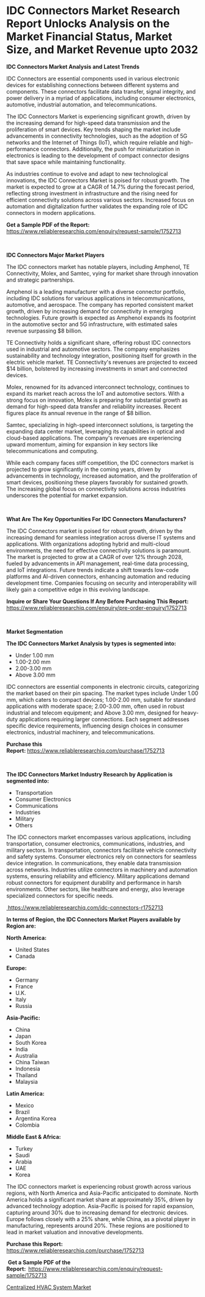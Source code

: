 <p><h1>IDC Connectors Market Research Report Unlocks Analysis on the Market Financial Status, Market Size, and Market Revenue upto 2032</h1></p><p><strong>IDC Connectors Market Analysis and Latest Trends</strong></p>
<p><p>IDC Connectors are essential components used in various electronic devices for establishing connections between different systems and components. These connectors facilitate data transfer, signal integrity, and power delivery in a myriad of applications, including consumer electronics, automotive, industrial automation, and telecommunications. </p><p>The IDC Connectors Market is experiencing significant growth, driven by the increasing demand for high-speed data transmission and the proliferation of smart devices. Key trends shaping the market include advancements in connectivity technologies, such as the adoption of 5G networks and the Internet of Things (IoT), which require reliable and high-performance connectors. Additionally, the push for miniaturization in electronics is leading to the development of compact connector designs that save space while maintaining functionality.</p><p>As industries continue to evolve and adapt to new technological innovations, the IDC Connectors Market is poised for robust growth. The market is expected to grow at a CAGR of 14.7% during the forecast period, reflecting strong investment in infrastructure and the rising need for efficient connectivity solutions across various sectors. Increased focus on automation and digitalization further validates the expanding role of IDC connectors in modern applications.</p></p>
<p><strong>Get a Sample PDF of the Report:&nbsp;</strong> <a href="https://www.reliableresearchiq.com/enquiry/request-sample/1752713?utm_campaign=3103&utm_medium=2&utm_source=Github&utm_content=ia&utm_term=06032025&utm_id=idc-connectors">https://www.reliableresearchiq.com/enquiry/request-sample/1752713</a></p>
<p>&nbsp;</p>
<p><strong>IDC Connectors Major Market Players</strong></p>
<p><p>The IDC connectors market has notable players, including Amphenol, TE Connectivity, Molex, and Samtec, vying for market share through innovation and strategic partnerships. </p><p>Amphenol is a leading manufacturer with a diverse connector portfolio, including IDC solutions for various applications in telecommunications, automotive, and aerospace. The company has reported consistent market growth, driven by increasing demand for connectivity in emerging technologies. Future growth is expected as Amphenol expands its footprint in the automotive sector and 5G infrastructure, with estimated sales revenue surpassing $8 billion.</p><p>TE Connectivity holds a significant share, offering robust IDC connectors used in industrial and automotive sectors. The company emphasizes sustainability and technology integration, positioning itself for growth in the electric vehicle market. TE Connectivity's revenues are projected to exceed $14 billion, bolstered by increasing investments in smart and connected devices.</p><p>Molex, renowned for its advanced interconnect technology, continues to expand its market reach across the IoT and automotive sectors. With a strong focus on innovation, Molex is preparing for substantial growth as demand for high-speed data transfer and reliability increases. Recent figures place its annual revenue in the range of $8 billion.</p><p>Samtec, specializing in high-speed interconnect solutions, is targeting the expanding data center market, leveraging its capabilities in optical and cloud-based applications. The company's revenues are experiencing upward momentum, aiming for expansion in key sectors like telecommunications and computing.</p><p>While each company faces stiff competition, the IDC connectors market is projected to grow significantly in the coming years, driven by advancements in technology, increased automation, and the proliferation of smart devices, positioning these players favorably for sustained growth. The increasing global focus on connectivity solutions across industries underscores the potential for market expansion.</p></p>
<p>&nbsp;</p>
<p><strong>What Are The Key Opportunities For IDC Connectors Manufacturers?</strong></p>
<p><p>The IDC Connectors market is poised for robust growth, driven by the increasing demand for seamless integration across diverse IT systems and applications. With organizations adopting hybrid and multi-cloud environments, the need for effective connectivity solutions is paramount. The market is projected to grow at a CAGR of over 12% through 2028, fueled by advancements in API management, real-time data processing, and IoT integrations. Future trends indicate a shift towards low-code platforms and AI-driven connectors, enhancing automation and reducing development time. Companies focusing on security and interoperability will likely gain a competitive edge in this evolving landscape.</p></p>
<p><strong>Inquire or Share Your Questions If Any Before Purchasing This Report:</strong> <a href="https://www.reliableresearchiq.com/enquiry/pre-order-enquiry/1752713?utm_campaign=3103&utm_medium=2&utm_source=Github&utm_content=ia&utm_term=06032025&utm_id=idc-connectors">https://www.reliableresearchiq.com/enquiry/pre-order-enquiry/1752713</a></p>
<p>&nbsp;</p>
<p><strong>Market Segmentation</strong></p>
<p><strong>The IDC Connectors Market Analysis by types is segmented into:</strong></p>
<p><ul><li>Under 1.00 mm</li><li>1.00-2.00 mm</li><li>2.00-3.00 mm</li><li>Above 3.00 mm</li></ul></p>
<p><p>IDC connectors are essential components in electronic circuits, categorizing the market based on their pin spacing. The market types include Under 1.00 mm, which caters to compact devices; 1.00-2.00 mm, suitable for standard applications with moderate space; 2.00-3.00 mm, often used in robust industrial and telecom equipment; and Above 3.00 mm, designed for heavy-duty applications requiring larger connections. Each segment addresses specific device requirements, influencing design choices in consumer electronics, industrial machinery, and telecommunications.</p></p>
<p><strong>Purchase this Report:&nbsp;</strong><a href="https://www.reliableresearchiq.com/purchase/1752713?utm_campaign=3103&utm_medium=2&utm_source=Github&utm_content=ia&utm_term=06032025&utm_id=idc-connectors">https://www.reliableresearchiq.com/purchase/1752713</a></p>
<p>&nbsp;</p>
<p><strong>The IDC Connectors Market Industry Research by Application is segmented into:</strong></p>
<p><ul><li>Transportation</li><li>Consumer Electronics</li><li>Communications</li><li>Industries</li><li>Military</li><li>Others</li></ul></p>
<p><p>The IDC connectors market encompasses various applications, including transportation, consumer electronics, communications, industries, and military sectors. In transportation, connectors facilitate vehicle connectivity and safety systems. Consumer electronics rely on connectors for seamless device integration. In communications, they enable data transmission across networks. Industries utilize connectors in machinery and automation systems, ensuring reliability and efficiency. Military applications demand robust connectors for equipment durability and performance in harsh environments. Other sectors, like healthcare and energy, also leverage specialized connectors for specific needs.</p></p>
<p><a href="https://www.reliableresearchiq.com/idc-connectors-r1752713?utm_campaign=3103&utm_medium=2&utm_source=Github&utm_content=ia&utm_term=06032025&utm_id=idc-connectors">&nbsp;https://www.reliableresearchiq.com/idc-connectors-r1752713</a></p>
<p><strong>In terms of Region, the IDC Connectors Market Players available by Region are:</strong></p>
<p>
    <p> <strong> North America: </strong>
        <ul>
            <li>United States</li>
            <li>Canada</li>
        </ul>
        </p> 
    <p> <strong> Europe: </strong>
        <ul>
            <li>Germany</li>
            <li>France</li>
            <li>U.K.</li>
            <li>Italy</li>
            <li>Russia</li>
        </ul>
        </p> 
    <p> <strong> Asia-Pacific: </strong>
        <ul>
            <li>China</li>
            <li>Japan</li>
            <li>South Korea</li>
            <li>India</li>
            <li>Australia</li>
            <li>China Taiwan</li>
            <li>Indonesia</li>
            <li>Thailand</li>
            <li>Malaysia</li>
        </ul>
        </p> 
    <p> <strong> Latin America: </strong>
        <ul>
            <li>Mexico</li>
            <li>Brazil</li>
            <li>Argentina Korea</li>
            <li>Colombia</li>
        </ul>
        </p> 
    <p> <strong> Middle East & Africa: </strong>
        <ul>
            <li>Turkey</li>
            <li>Saudi</li>
            <li>Arabia</li>
            <li>UAE</li>
            <li>Korea</li>
        </ul>
    </p>
    </p>
<p><p>The IDC connectors market is experiencing robust growth across various regions, with North America and Asia-Pacific anticipated to dominate. North America holds a significant market share at approximately 35%, driven by advanced technology adoption. Asia-Pacific is poised for rapid expansion, capturing around 30% due to increasing demand for electronic devices. Europe follows closely with a 25% share, while China, as a pivotal player in manufacturing, represents around 20%. These regions are positioned to lead in market valuation and innovative developments.</p></p>
<p><strong>Purchase this Report: </strong><a href="https://www.reliableresearchiq.com/purchase/1752713?utm_campaign=3103&utm_medium=2&utm_source=Github&utm_content=ia&utm_term=06032025&utm_id=idc-connectors">https://www.reliableresearchiq.com/purchase/1752713</a></p>
<p>&nbsp;<strong>Get a Sample PDF of the Report:&nbsp;&nbsp;</strong><a href="https://www.reliableresearchiq.com/enquiry/request-sample/1752713?utm_campaign=3103&utm_medium=2&utm_source=Github&utm_content=ia&utm_term=06032025&utm_id=idc-connectors">https://www.reliableresearchiq.com/enquiry/request-sample/1752713</a></p>
<p><strong></strong></p>
<p><p><a href="https://github.com/pidlisseas/Market-Research-Report-List-1/blob/main/centralized-hvac-system-market.md?utm_campaign=3103&utm_medium=2&utm_source=Github&utm_content=ia&utm_term=06032025&utm_id=idc-connectors">Centralized HVAC System Market</a></p></p>